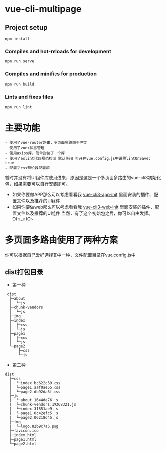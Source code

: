 # vue-cli-multipage

## Project setup
```
npm install
```

### Compiles and hot-reloads for development
```
npm run serve
```

### Compiles and minifies for production
```
npm run build
```

### Lints and fixes files
```
npm run lint
```

# 主要功能

```
- 使用了vue-router路由，多页面多路由不冲突
- 使用了vuex状态管理
- 使用axios库，简单封装了一个库
- 使用了eslint代码规范检测 默认关闭 打开在vue.config.js中设置lintOnSave: true
- 配置了css预设器配置项
```
  暂时并没有将UI组件库使用进来，原因是这是一个多页面多路由的vue-cli3初始化包，如果需要可以自行安装即可。
- 如果你要做APP那么可以考虑看看我 [vue-cli3-app-init](https://github.com/bonjour520/vue-cli3-app-init) 里面安装的插件、配置文件以及推荐的UI组件
- 如果你要做web那么可以考虑看看我 [vue-cli3-web-init](https://github.com/bonjour520/vue-cli3-web-init) 里面安装的插件、配置文件以及推荐的UI组件
  当然，有了这个初始包之后，你可以自由发挥。O(∩_∩)O~

# 多页面多路由使用了两种方案  

  你可以根据自己爱好选择其中一种，文件配置目录在vue.config.js中
  
## dist打包目录

- 第一种

```
 dist
  ├─about
  │  └─js
  ├─chunk-vendors
  │  └─js
  ├─img
  ├─index
  │  ├─css
  │  └─js
  ├─page1
  │  ├─css
  │  └─js
  └─page2
      ├─css
      └─js
```
- 第二种

```
dist
  ├─css
  │  └─index.bc622c39.css
  │  └─page1.aaf0ae55.css
  │  └─page2.db92da3f.css
  ├─js
  |  └─about.1644de76.js
  |  └─chunk-vendors.19368321.js
  |  └─index.31851ae9.js
  |  └─page1.0c42efc5.js
  |  └─page2.06218d45.js
  ├─img
  |  └─logo.82b9c7a5.png
  ├─favicon.ico
  ├─index.html
  ├─page1.html
  └─page2.html
```